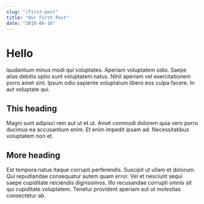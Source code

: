 ```yaml
---
slug: "/first-post"
title: "Our First Post"
date: "2019-06-16"
---
```


# Hello

laudantium minus modi qui voluptates. Aperiam voluptatem odio. Saepe alias debitis optio sunt voluptatem natus. Nihil aperiam vel exercitationem porro amet sint. Ipsum odio sapiente voluptatum libero eos culpa facere. In aut voluptate qui.

## This heading

Magni sunt adipisci rem aut ut et ut. Amet commodi dolorem quia vero porro ducimus ea accusantium enim. Et enim impedit ipsam ad. Necessitatibus voluptatem non et.

## More heading

Est tempora natus itaque corrupti perferendis. Suscipit ut ullam et dolorum. Qui repudiandae consequatur autem quam error. Vel et nesciunt sequi saepe cupiditate reiciendis dignissimos. Illo recusandae corrupti omnis sit qui cupiditate voluptatem. Tenetur provident aperiam aut ut molestias consectetur ab.
